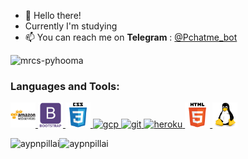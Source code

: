 - 👋 Hello there!
- Currently I'm studying
- 📫 You can reach me on **Telegram** : [@Pchatme_bot](https://telegram.dog/pchatme_bot)

<p align="left"> <img src="https://komarev.com/ghpvc/?username=mrcs-pyhooma&label=Profile%20views&color=0e75b6&style=flat" alt="mrcs-pyhooma" /> </p>


<h3 align="left">Languages and Tools:</h3>
<p align="left"> <a href="https://aws.amazon.com" target="_blank"> <img src="https://raw.githubusercontent.com/devicons/devicon/master/icons/amazonwebservices/amazonwebservices-original-wordmark.svg" alt="aws" width="40" height="40"/> </a> <a href="https://getbootstrap.com" target="_blank"> <img src="https://raw.githubusercontent.com/devicons/devicon/master/icons/bootstrap/bootstrap-plain-wordmark.svg" alt="bootstrap" width="40" height="40"/> </a> <a href="https://www.w3schools.com/css/" target="_blank"> <img src="https://raw.githubusercontent.com/devicons/devicon/master/icons/css3/css3-original-wordmark.svg" alt="css3" width="40" height="40"/> </a> <a href="https://cloud.google.com" target="_blank"> <img src="https://www.vectorlogo.zone/logos/google_cloud/google_cloud-icon.svg" alt="gcp" width="40" height="40"/> </a> <a href="https://git-scm.com/" target="_blank"> <img src="https://www.vectorlogo.zone/logos/git-scm/git-scm-icon.svg" alt="git" width="40" height="40"/> </a> <a href="https://heroku.com" target="_blank"> <img src="https://www.vectorlogo.zone/logos/heroku/heroku-icon.svg" alt="heroku" width="40" height="40"/> </a> <a href="https://www.w3.org/html/" target="_blank"> <img src="https://raw.githubusercontent.com/devicons/devicon/master/icons/html5/html5-original-wordmark.svg" alt="html5" width="40" height="40"/> </a> <a href="https://www.linux.org/" target="_blank"> <img src="https://raw.githubusercontent.com/devicons/devicon/master/icons/linux/linux-original.svg" alt="linux" width="40" height="40"/> </a> </p>

<p><img align="left" src="https://github-readme-stats.vercel.app/api/top-langs?username=aypnpillai&show_icons=true&locale=en&layout=compact&theme=gotham" alt="aypnpillai" /></p>
<p><img src="https://github-readme-stats.vercel.app/api?username=aypnpillai&show_icons=true&theme=gotham&count_private=true" alt="aypnpillai" /><p>


<!---
mrcs-pyhooma/mrcs-pyhooma is a ✨ special ✨ repository because its `README.md` (this file) appears on your GitHub profile.
You can click the Preview link to take a look at your changes.
--->
